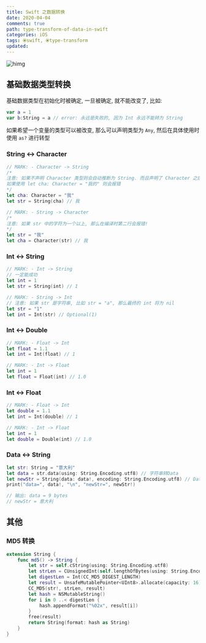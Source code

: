 ```yaml
---
title: Swift 之数据转换
date: 2020-04-04
comments: true
path: type-transform-of-data-in-swift
categories: iOS
tags: ⦿swift, ⦿type-transform
updated:
---
```


![himg](https://a.hanleylee.com/HKMS/2020-04-05-DataTypeConvert.png?x-oss-process=style/WaMa)

<!-- more -->

## 基础数据类型转换

基础数据类型在初始化时被确定, 一旦被确定, 就不能改变了, 比如:

```swift
var a = 1
var b:String = a // error: 永远是失败的, 因为 Int 永远不能转为 String
```

如果希望一个变量的类型可以被改变, 那么可以声明类型为 `Any`, 然后在具体使用时使用 `as?` 进行转型

### String <-> Character

```swift
// MARK: - Character -> String
/*
注意: 如果不声明 Character 类型则会自动推断为 String. 而且声明了 Character 之后, 后面只能传入一个字符
如果使用 let cha: Character = "我的" 则会报错
*/
let cha: Character = "我"
let str = String(cha) // 我

// MARK: - String -> Character
/*
注意: 如果 str 中的字符为一个以上, 那么在编译时第二行会报错!
*/
let str = "我"
let cha = Character(str) // 我
```

### Int <-> String

```swift
// MARK: - Int -> String
// 一定能成功
let int = 1
let str = String(int) // 1

// MARK: - String -> Int
// 注意: 如果 str 是字符串, 比如 str = "a", 那么最终的 int 将为 nil
let str = "1"
let int = Int(str) // Optional(1)
```

### Int <-> Double

```swift
// MARK: - Float -> Int
let float = 1.1
let int = Int(float) // 1

// MARK: - Int -> Float
let int = 1
let float = Float(int) // 1.0
```

### Int <-> Float

```swift
// MARK: - Float -> Int
let double = 1.1
let int = Int(double) // 1

// MARK: - Int -> Float
let int = 1
let double = Double(int) // 1.0
```

### Data <-> String

```swift
let str: String = "意大利"
let data = str.data(using: String.Encoding.utf8) // 字符串转Data
let newStr = String(data: data!, encoding: String.Encoding.utf8) // Data转字符串
print("data=", data!, "\n", "newStr=", newStr!)

// 输出: data = 9 bytes
// newStr = 意大利
```

## 其他

### MD5 转换

```swift
extension String {
    func md5() -> String {
        let str = self.cString(using: String.Encoding.utf8)
        let strLen = CUnsignedInt(self.lengthOfBytes(using: String.Encoding.utf8))
        let digestLen = Int(CC_MD5_DIGEST_LENGTH)
        let result = UnsafeMutablePointer<UInt8>.allocate(capacity: 16)
        CC_MD5(str!, strLen, result)
        let hash = NSMutableString()
        for i in 0 ..< digestLen {
            hash.appendFormat("%02x", result[i])
        }
        free(result)
        return String(format: hash as String)
    }
}
```
